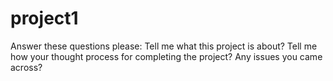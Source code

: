 # project1
Answer these questions please:
Tell me what this project is about?
Tell me how your thought process for completing the project?
Any issues you came across?
